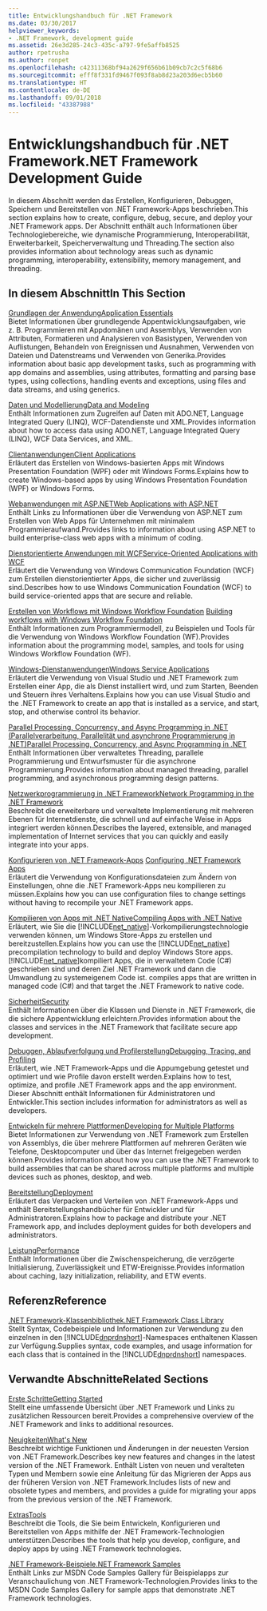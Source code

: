 ```yaml
---
title: Entwicklungshandbuch für .NET Framework
ms.date: 03/30/2017
helpviewer_keywords:
- .NET Framework, development guide
ms.assetid: 26e3d285-24c3-435c-a797-9fe5affb8525
author: rpetrusha
ms.author: ronpet
ms.openlocfilehash: c42311368bf94a2629f656b61b09cb7c2c5f68b6
ms.sourcegitcommit: efff8f331fd9467f093f8ab8d23a203d6ecb5b60
ms.translationtype: HT
ms.contentlocale: de-DE
ms.lasthandoff: 09/01/2018
ms.locfileid: "43387988"
---
```

# <a name="net-framework-development-guide"></a><span data-ttu-id="1b728-102">Entwicklungshandbuch für .NET Framework</span><span class="sxs-lookup"><span data-stu-id="1b728-102">.NET Framework Development Guide</span></span>
<span data-ttu-id="1b728-103">In diesem Abschnitt werden das Erstellen, Konfigurieren, Debuggen, Speichern und Bereitstellen von .NET Framework-Apps beschrieben.</span><span class="sxs-lookup"><span data-stu-id="1b728-103">This section explains how to create, configure, debug, secure, and deploy your .NET Framework apps.</span></span> <span data-ttu-id="1b728-104">Der Abschnitt enthält auch Informationen über Technologiebereiche, wie dynamische Programmierung, Interoperabilität, Erweiterbarkeit, Speicherverwaltung und Threading.</span><span class="sxs-lookup"><span data-stu-id="1b728-104">The section also provides information about technology areas such as dynamic programming, interoperability, extensibility, memory management, and threading.</span></span>  
  
## <a name="in-this-section"></a><span data-ttu-id="1b728-105">In diesem Abschnitt</span><span class="sxs-lookup"><span data-stu-id="1b728-105">In This Section</span></span>  
 [<span data-ttu-id="1b728-106">Grundlagen der Anwendung</span><span class="sxs-lookup"><span data-stu-id="1b728-106">Application Essentials</span></span>](../../docs/standard/application-essentials.md)  
 <span data-ttu-id="1b728-107">Bietet Informationen über grundlegende Appentwicklungsaufgaben, wie z. B. Programmieren mit Appdomänen und Assemblys, Verwenden von Attributen, Formatieren und Analysieren von Basistypen, Verwenden von Auflistungen, Behandeln von Ereignissen und Ausnahmen, Verwenden von Dateien und Datenstreams und Verwenden von Generika.</span><span class="sxs-lookup"><span data-stu-id="1b728-107">Provides information about basic app development tasks, such as programming with app domains and assemblies, using attributes, formatting and parsing base types, using collections, handling events and exceptions, using files and data streams, and using generics.</span></span>  
  
 [<span data-ttu-id="1b728-108">Daten und Modellierung</span><span class="sxs-lookup"><span data-stu-id="1b728-108">Data and Modeling</span></span>](../../docs/framework/data/index.md)  
 <span data-ttu-id="1b728-109">Enthält Informationen zum Zugreifen auf Daten mit ADO.NET, Language Integrated Query (LINQ), WCF-Datendienste und XML.</span><span class="sxs-lookup"><span data-stu-id="1b728-109">Provides information about how to access data using ADO.NET, Language Integrated Query (LINQ), WCF Data Services, and XML.</span></span>  
  
 [<span data-ttu-id="1b728-110">Clientanwendungen</span><span class="sxs-lookup"><span data-stu-id="1b728-110">Client Applications</span></span>](../../docs/framework/develop-client-apps.md)  
 <span data-ttu-id="1b728-111">Erläutert das Erstellen von Windows-basierten Apps mit Windows Presentation Foundation (WPF) oder mit Windows Forms.</span><span class="sxs-lookup"><span data-stu-id="1b728-111">Explains how to create Windows-based apps by using Windows Presentation Foundation (WPF) or Windows Forms.</span></span>  
  
 [<span data-ttu-id="1b728-112">Webanwendungen mit ASP.NET</span><span class="sxs-lookup"><span data-stu-id="1b728-112">Web Applications with ASP.NET</span></span>](../../docs/framework/develop-web-apps-with-aspnet.md)  
 <span data-ttu-id="1b728-113">Enthält Links zu Informationen über die Verwendung von ASP.NET zum Erstellen von Web Apps für Unternehmen mit minimalem Programmieraufwand.</span><span class="sxs-lookup"><span data-stu-id="1b728-113">Provides links to information about using ASP.NET to build enterprise-class web apps with a minimum of coding.</span></span>  
  
 [<span data-ttu-id="1b728-114">Dienstorientierte Anwendungen mit WCF</span><span class="sxs-lookup"><span data-stu-id="1b728-114">Service-Oriented Applications with WCF</span></span>](../../docs/framework/wcf/index.md)  
 <span data-ttu-id="1b728-115">Erläutert die Verwendung von Windows Communication Foundation (WCF) zum Erstellen dienstorientierter Apps, die sicher und zuverlässig sind.</span><span class="sxs-lookup"><span data-stu-id="1b728-115">Describes how to use Windows Communication Foundation (WCF) to build service-oriented apps that are secure and reliable.</span></span>  
  
 <span data-ttu-id="1b728-116">[Erstellen von Workflows mit Windows Workflow Foundation](windows-workflow-foundation/index.md)   </span><span class="sxs-lookup"><span data-stu-id="1b728-116">[Building workflows with Windows Workflow Foundation](windows-workflow-foundation/index.md)   </span></span>  
 <span data-ttu-id="1b728-117">Enthält Informationen zum Programmiermodell, zu Beispielen und Tools für die Verwendung von Windows Workflow Foundation (WF).</span><span class="sxs-lookup"><span data-stu-id="1b728-117">Provides information about the programming model, samples, and tools for using Windows Workflow Foundation (WF).</span></span>  

 [<span data-ttu-id="1b728-118">Windows-Dienstanwendungen</span><span class="sxs-lookup"><span data-stu-id="1b728-118">Windows Service Applications</span></span>](../../docs/framework/windows-services/index.md)  
 <span data-ttu-id="1b728-119">Erläutert die Verwendung von Visual Studio und .NET Framework zum Erstellen einer App, die als Dienst installiert wird, und zum Starten, Beenden und Steuern ihres Verhaltens.</span><span class="sxs-lookup"><span data-stu-id="1b728-119">Explains how you can use Visual Studio and the .NET Framework to create an app that is installed as a service, and start, stop, and otherwise control its behavior.</span></span>  
  
 [<span data-ttu-id="1b728-120">Parallel Processing, Concurrency, and Async Programming in .NET (Parallelverarbeitung, Parallelität und asynchrone Programmierung in .NET)</span><span class="sxs-lookup"><span data-stu-id="1b728-120">Parallel Processing, Concurrency, and Async Programming in .NET</span></span>](../../docs/standard/parallel-processing-and-concurrency.md)  
 <span data-ttu-id="1b728-121">Enthält Informationen über verwaltetes Threading, parallele Programmierung und Entwurfsmuster für die asynchrone Programmierung.</span><span class="sxs-lookup"><span data-stu-id="1b728-121">Provides information about managed threading, parallel programming, and asynchronous programming design patterns.</span></span>  
  
 [<span data-ttu-id="1b728-122">Netzwerkprogrammierung in .NET Framework</span><span class="sxs-lookup"><span data-stu-id="1b728-122">Network Programming in the .NET Framework</span></span>](../../docs/framework/network-programming/index.md)  
 <span data-ttu-id="1b728-123">Beschreibt die erweiterbare und verwaltete Implementierung mit mehreren Ebenen für Internetdienste, die schnell und auf einfache Weise in Apps integriert werden können.</span><span class="sxs-lookup"><span data-stu-id="1b728-123">Describes the layered, extensible, and managed implementation of Internet services that you can quickly and easily integrate into your apps.</span></span>  
  
 <span data-ttu-id="1b728-124">[Konfigurieren von .NET Framework-Apps](configure-apps/index.md)  </span><span class="sxs-lookup"><span data-stu-id="1b728-124">[Configuring .NET Framework Apps](configure-apps/index.md)  </span></span>  
 <span data-ttu-id="1b728-125">Erläutert die Verwendung von Konfigurationsdateien zum Ändern von Einstellungen, ohne die .NET Framework-Apps neu kompilieren zu müssen.</span><span class="sxs-lookup"><span data-stu-id="1b728-125">Explains how you can use configuration files to change settings without having to recompile your .NET Framework apps.</span></span>  
  
 [<span data-ttu-id="1b728-126">Kompilieren von Apps mit .NET Native</span><span class="sxs-lookup"><span data-stu-id="1b728-126">Compiling Apps with .NET Native</span></span>](../../docs/framework/net-native/index.md)  
 <span data-ttu-id="1b728-127">Erläutert, wie Sie die [!INCLUDE[net_native](../../includes/net-native-md.md)]-Vorkompilierungstechnologie verwenden können, um Windows Store-Apps zu erstellen und bereitzustellen.</span><span class="sxs-lookup"><span data-stu-id="1b728-127">Explains how you can use the [!INCLUDE[net_native](../../includes/net-native-md.md)] precompilation technology to build and deploy Windows Store apps.</span></span> [!INCLUDE[net_native](../../includes/net-native-md.md)]<span data-ttu-id="1b728-128">kompiliert Apps, die in verwaltetem Code (C#) geschrieben sind und deren Ziel .NET Framework und dann die Umwandlung zu systemeigenem Code ist.</span><span class="sxs-lookup"><span data-stu-id="1b728-128"> compiles apps that are written in managed code (C#) and that target the .NET Framework to native code.</span></span>  
  
 [<span data-ttu-id="1b728-129">Sicherheit</span><span class="sxs-lookup"><span data-stu-id="1b728-129">Security</span></span>](../../docs/standard/security/index.md)  
 <span data-ttu-id="1b728-130">Enthält Informationen über die Klassen und Dienste in .NET Framework, die die sichere Appentwicklung erleichtern.</span><span class="sxs-lookup"><span data-stu-id="1b728-130">Provides information about the classes and services in the .NET Framework that facilitate secure app development.</span></span>  
  
 [<span data-ttu-id="1b728-131">Debuggen, Ablaufverfolgung und Profilerstellung</span><span class="sxs-lookup"><span data-stu-id="1b728-131">Debugging, Tracing, and Profiling</span></span>](../../docs/framework/debug-trace-profile/index.md)  
 <span data-ttu-id="1b728-132">Erläutert, wie .NET Framework-Apps und die Appumgebung getestet und optimiert und wie Profile davon erstellt werden.</span><span class="sxs-lookup"><span data-stu-id="1b728-132">Explains how to test, optimize, and profile .NET Framework apps and the app environment.</span></span> <span data-ttu-id="1b728-133">Dieser Abschnitt enthält Informationen für Administratoren und Entwickler.</span><span class="sxs-lookup"><span data-stu-id="1b728-133">This section includes information for administrators as well as developers.</span></span>  
  
 [<span data-ttu-id="1b728-134">Entwickeln für mehrere Plattformen</span><span class="sxs-lookup"><span data-stu-id="1b728-134">Developing for Multiple Platforms</span></span>](../../docs/standard/cross-platform/index.md)  
 <span data-ttu-id="1b728-135">Bietet Informationen zur Verwendung von .NET Framework zum Erstellen von Assemblys, die über mehrere Plattformen auf mehreren Geräten wie Telefone, Desktopcomputer und über das Internet freigegeben werden können.</span><span class="sxs-lookup"><span data-stu-id="1b728-135">Provides information about how you can use the .NET Framework to build assemblies that can be shared across multiple platforms and multiple devices such as phones, desktop, and web.</span></span>  
  
 [<span data-ttu-id="1b728-136">Bereitstellung</span><span class="sxs-lookup"><span data-stu-id="1b728-136">Deployment</span></span>](../../docs/framework/deployment/index.md)  
 <span data-ttu-id="1b728-137">Erläutert das Verpacken und Verteilen von .NET Framework-Apps und enthält Bereitstellungshandbücher für Entwickler und für Administratoren.</span><span class="sxs-lookup"><span data-stu-id="1b728-137">Explains how to package and distribute your .NET Framework app, and includes deployment guides for both developers and administrators.</span></span>  
  
 [<span data-ttu-id="1b728-138">Leistung</span><span class="sxs-lookup"><span data-stu-id="1b728-138">Performance</span></span>](../../docs/framework/performance/index.md)  
 <span data-ttu-id="1b728-139">Enthält Informationen über die Zwischenspeicherung, die verzögerte Initialisierung, Zuverlässigkeit und ETW-Ereignisse.</span><span class="sxs-lookup"><span data-stu-id="1b728-139">Provides information about caching, lazy initialization, reliability, and ETW events.</span></span>  
  
 <!--zz [Advanced Reading for the .NET Framework](https://msdn.microsoft.com/library/faae8083-fecb-4514-b133-b0a5a32a7c3c)  
 Provides information about advanced development tasks and techniques in the .NET Framework, including extensibility, interoperability, and reflection. Also includes the reference topics for unmanaged APIs that can be used by managed apps, such as runtime hosts, compilers, disassemblers, debuggers, and profilers.  --> 
  
## <a name="reference"></a><span data-ttu-id="1b728-140">Referenz</span><span class="sxs-lookup"><span data-stu-id="1b728-140">Reference</span></span>  
 [<span data-ttu-id="1b728-141">.NET Framework-Klassenbibliothek</span><span class="sxs-lookup"><span data-stu-id="1b728-141">.NET Framework Class Library</span></span>](/dotnet/api/?view=netframework-4.7)  
 <span data-ttu-id="1b728-142">Stellt Syntax, Codebeispiele und Informationen zur Verwendung zu den einzelnen in den [!INCLUDE[dnprdnshort](../../includes/dnprdnshort-md.md)]-Namespaces enthaltenen Klassen zur Verfügung.</span><span class="sxs-lookup"><span data-stu-id="1b728-142">Supplies syntax, code examples, and usage information for each class that is contained in the [!INCLUDE[dnprdnshort](../../includes/dnprdnshort-md.md)] namespaces.</span></span>  
  
## <a name="related-sections"></a><span data-ttu-id="1b728-143">Verwandte Abschnitte</span><span class="sxs-lookup"><span data-stu-id="1b728-143">Related Sections</span></span>  
 [<span data-ttu-id="1b728-144">Erste Schritte</span><span class="sxs-lookup"><span data-stu-id="1b728-144">Getting Started</span></span>](../../docs/framework/get-started/index.md)  
 <span data-ttu-id="1b728-145">Stellt eine umfassende Übersicht über .NET Framework und Links zu zusätzlichen Ressourcen bereit.</span><span class="sxs-lookup"><span data-stu-id="1b728-145">Provides a comprehensive overview of the .NET Framework and links to additional resources.</span></span>  
  
 [<span data-ttu-id="1b728-146">Neuigkeiten</span><span class="sxs-lookup"><span data-stu-id="1b728-146">What's New</span></span>](../../docs/framework/whats-new/index.md)  
 <span data-ttu-id="1b728-147">Beschreibt wichtige Funktionen und Änderungen in der neuesten Version von .NET Framework.</span><span class="sxs-lookup"><span data-stu-id="1b728-147">Describes key new features and changes in the latest version of the .NET Framework.</span></span> <span data-ttu-id="1b728-148">Enthält Listen von neuen und veralteten Typen und Membern sowie eine Anleitung für das Migrieren der Apps aus der früheren Version von .NET Framework.</span><span class="sxs-lookup"><span data-stu-id="1b728-148">Includes lists of new and obsolete types and members, and provides a guide for migrating your apps from the previous version of the .NET Framework.</span></span>  
  
 [<span data-ttu-id="1b728-149">Extras</span><span class="sxs-lookup"><span data-stu-id="1b728-149">Tools</span></span>](../../docs/framework/tools/index.md)  
 <span data-ttu-id="1b728-150">Beschreibt die Tools, die Sie beim Entwickeln, Konfigurieren und Bereitstellen von Apps mithilfe der .NET Framework-Technologien unterstützen.</span><span class="sxs-lookup"><span data-stu-id="1b728-150">Describes the tools that help you develop, configure, and deploy apps by using .NET Framework technologies.</span></span>  
  
 [<span data-ttu-id="1b728-151">.NET Framework-Beispiele</span><span class="sxs-lookup"><span data-stu-id="1b728-151">.NET Framework Samples</span></span>](https://msdn.microsoft.com/library/177055f8-4a1f-43e7-aee6-995c196079b1)  
 <span data-ttu-id="1b728-152">Enthält Links zur MSDN Code Samples Gallery für Beispielapps zur Veranschaulichung von .NET Framework-Technologien.</span><span class="sxs-lookup"><span data-stu-id="1b728-152">Provides links to the MSDN Code Samples Gallery for sample apps that demonstrate .NET Framework technologies.</span></span>
